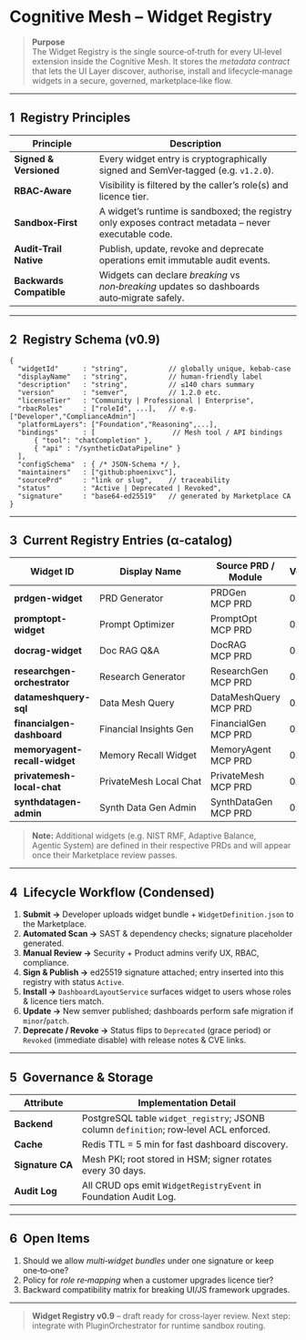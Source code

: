 # Cognitive Mesh – **Widget Registry**

> **Purpose**\
> The Widget Registry is the single source‑of‑truth for every UI‐level extension inside the Cognitive Mesh. It stores the *metadata contract* that lets the UI Layer discover, authorise, install and lifecycle‑manage widgets in a secure, governed, marketplace‑like flow.

---

## 1  Registry Principles

| Principle                | Description                                                                                           |
| ------------------------ | ----------------------------------------------------------------------------------------------------- |
| **Signed & Versioned**   | Every widget entry is cryptographically signed and SemVer‑tagged (e.g. `v1.2.0`).                     |
| **RBAC‑Aware**           | Visibility is filtered by the caller’s role(s) and licence tier.                                      |
| **Sandbox‑First**        | A widget’s runtime is sandboxed; the registry only exposes contract metadata – never executable code. |
| **Audit‑Trail Native**   | Publish, update, revoke and deprecate operations emit immutable audit events.                         |
| **Backwards Compatible** | Widgets can declare *breaking* vs *non‑breaking* updates so dashboards auto‑migrate safely.           |

---

## 2  Registry Schema (v0.9)

```jsonc
{
  "widgetId"      : "string",          // globally unique, kebab‑case
  "displayName"   : "string",          // human‑friendly label
  "description"   : "string",          // ≤140 chars summary
  "version"       : "semver",          // 1.2.0 etc.
  "licenseTier"   : "Community | Professional | Enterprise",
  "rbacRoles"     : ["roleId", ...],   // e.g. ["Developer","ComplianceAdmin"]
  "platformLayers": ["Foundation","Reasoning",...],
  "bindings"      : [                   // Mesh tool / API bindings
      { "tool": "chatCompletion" },
      { "api" : "/syntheticDataPipeline" }
  ],
  "configSchema"  : { /* JSON‑Schema */ },
  "maintainers"   : ["github:phoenixvc"],
  "sourcePrd"     : "link or slug",    // traceability
  "status"        : "Active | Deprecated | Revoked",
  "signature"     : "base64‑ed25519"   // generated by Marketplace CA
}
```

---

## 3  Current Registry Entries (α‑catalog)

| Widget ID                     | Display Name           | Source PRD / Module   | Version | Tier         | Key Roles                 | Core Bindings                   | Status |
| ----------------------------- | ---------------------- | --------------------- | ------- | ------------ | ------------------------- | ------------------------------- | ------ |
| **prdgen-widget**             | PRD Generator          | PRDGen MCP PRD        | 0.8.0   | Enterprise   | ProductOwner              | `/generatePrd`, `/validatePrd`  | Active |
| **promptopt-widget**          | Prompt Optimizer       | PromptOpt MCP PRD     | 0.7.1   | Professional | PromptEngineer            | `promptQA`, `promptRegistry`    | Active |
| **docrag-widget**             | Doc RAG Q&A            | DocRAG MCP PRD        | 0.6.4   | Professional | Analyst, Developer        | `ragSearch`, `/qa`              | Active |
| **researchgen-orchestrator**  | Research Generator     | ResearchGen MCP PRD   | 0.5.2   | Enterprise   | Researcher                | `multiAgentResearch`            | Active |
| **datameshquery-sql**         | Data Mesh Query        | DataMeshQuery MCP PRD | 0.4.0   | Professional | Analyst                   | `/queryRunner`                  | Active |
| **financialgen-dashboard**    | Financial Insights Gen | FinancialGen MCP PRD  | 0.3.3   | Professional | FinanceLead               | `marketData`, `nlNarrative`     | Active |
| **memoryagent-recall-widget** | Memory Recall Widget   | MemoryAgent MCP PRD   | 0.2.0   | Community    | Developer                 | `saveMemory`, `queryMemory`     | Active |
| **privatemesh-local-chat**    | PrivateMesh Local Chat | PrivateMesh MCP PRD   | 0.1.5   | Enterprise   | PrivacyAdmin, SystemAdmin | `chatCompletion`, `adminStatus` | Active |
| **synthdatagen-admin**        | Synth Data Gen Admin   | SynthDataGen MCP PRD  | 0.1.0   | Community    | QAEngineer, MLEngineer    | `/syntheticDataPipeline`        | Active |

> **Note:** Additional widgets (e.g. NIST RMF, Adaptive Balance, Agentic System) are defined in their respective PRDs and will appear once their Marketplace review passes.

---

## 4  Lifecycle Workflow (Condensed)

1. **Submit →** Developer uploads widget bundle + `WidgetDefinition.json` to the Marketplace.
2. **Automated Scan →** SAST & dependency checks; signature placeholder generated.
3. **Manual Review →** Security + Product admins verify UX, RBAC, compliance.
4. **Sign & Publish →** ed25519 signature attached; entry inserted into this registry with status `Active`.
5. **Install →** `DashboardLayoutService` surfaces widget to users whose roles & licence tiers match.
6. **Update →** New semver published; dashboards perform safe migration if `minor`/`patch`.
7. **Deprecate / Revoke →** Status flips to `Deprecated` (grace period) or `Revoked` (immediate disable) with release notes & CVE links.

---

## 5  Governance & Storage

| Attribute        | Implementation Detail                                                                  |
| ---------------- | -------------------------------------------------------------------------------------- |
| **Backend**      | PostgreSQL table `widget_registry`; JSONB column `definition`; row‑level ACL enforced. |
| **Cache**        | Redis TTL = 5 min for fast dashboard discovery.                                        |
| **Signature CA** | Mesh PKI; root stored in HSM; signer rotates every 30 days.                            |
| **Audit Log**    | All CRUD ops emit `WidgetRegistryEvent` in Foundation Audit Log.                       |

---

## 6  Open Items

1. Should we allow *multi‑widget bundles* under one signature or keep one‑to‑one?
2. Policy for *role re‑mapping* when a customer upgrades licence tier?
3. Backward compatibility matrix for breaking UI/JS framework upgrades.

---

> **Widget Registry v0.9** – draft ready for cross‑layer review. Next step: integrate with PluginOrchestrator for runtime sandbox routing.

